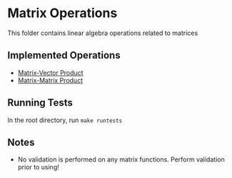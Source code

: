 # Matrix Operations

This folder contains linear algebra operations related to matrices

## Implemented Operations

- [Matrix-Vector Product](./vectorProd.cpp)
- [Matrix-Matrix Product](./matrixProd.cpp)

## Running Tests

In the root directory, run `make runtests`

## Notes

- No validation is performed on any matrix functions. Perform validation prior to using!